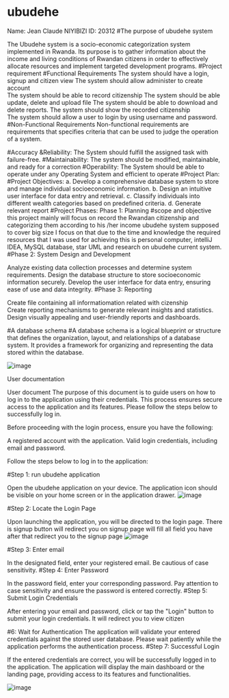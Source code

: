 # ubudehe



Name: Jean Claude NIYIBIZI
ID: 20312
#The purpose of ubudehe system 

The Ubudehe system is a socio-economic categorization system implemented in Rwanda. Its purpose is to gather information about the income and living conditions of Rwandan citizens in order to effectively allocate resources and implement targeted development programs.
#Project requirement
#Functional Requirements
The system should have a login, signup and citizen view 
The system should allow administer to create account  
The system should be able to record citizenship 
 The system should be able update, delete and upload file 
The system should be able to download and delete reports.
The system should show the recorded citizenship  
The system should allow a user to login by using username and password.
#Non-Functional Requirements
Non-functional requirements are requirements that specifies criteria that can be used to judge the operation of a system.

#Accuracy &Reliability: The System should fulfill the assigned task with failure-free.
#Maintainability: The system should be modified, maintainable, and ready for a correction
#Operability: The System should be able to operate under any Operating System and efficient to operate
#Project Plan:
#Project Objectives: 
a. Develop a comprehensive database system to store and manage individual socioeconomic information.
 b. Design an intuitive user interface for data entry and retrieval.
 c. Classify individuals into different wealth categories based on predefined criteria.
 d. Generate relevant report
#Project Phases:
Phase 1: Planning
#scope and objective
this project mainly will focus on record the Rwandan citizenship and categorizing them according to his /her income ubudehe system supposed to cover big size I focus on that due to the time   and knowledge 
the required resources that I was used for achieving this is personal computer, intelliJ IDEA, MySQL database, star UML and research on ubudehe current system.
#Phase 2: System Design and Development

Analyze existing data collection processes and determine system requirements.
Design the database structure to store socioeconomic information securely.
Develop the user interface for data entry, ensuring ease of use and data integrity.
#Phase 3:  Reporting

Create file containing all informatiomation related with cizenship  
Create reporting mechanisms to generate relevant insights and statistics.
Design visually appealing and user-friendly reports and dashboards.


#A database schema
#A database schema is a logical blueprint or structure that defines the organization, layout, and relationships of a database system. It provides a framework for organizing and representing the data stored within the database.
 

![image](https://github.com/nclaude05/ubudehe/assets/50291475/d77613b9-ef1b-4939-9412-71039b1100cc)

User documentation 

User document 
The purpose of this document is to guide users on how to log in to the application using their credentials. This process ensures secure access to the application and its features. Please follow the steps below to successfully log in.

Before proceeding with the login process, ensure you have the following:

A registered account with the application.
Valid login credentials, including email and password.

Follow the steps below to log in to the application:

#Step 1: run ubudehe application

Open the ubudehe application on your device. The application icon should be visible on your home screen or in the application drawer.
![image](https://github.com/nclaude05/ubudehe/assets/50291475/6354075c-5155-4976-8165-b60ce24130bd)

 
#Step 2: Locate the Login Page

Upon launching the application, you will be directed to the login page. There is signup button will redirect you on signup page will fill all field you have after that redirect you to the signup page
  ![image](https://github.com/nclaude05/ubudehe/assets/50291475/a448616d-0613-41aa-9226-2e4d9961c034)

#Step 3: Enter email

In the designated field, enter your registered email. Be cautious of case sensitivity.
#Step 4: Enter Password

In the password field, enter your corresponding password. Pay attention to case sensitivity and ensure the password is entered correctly.
#Step 5: Submit Login Credentials

After entering your email and password, click or tap the "Login" button to submit your login credentials.
It will redirect you to view citizen 

#6: Wait for Authentication
The application will validate your entered credentials against the stored user database. Please wait patiently while the application performs the authentication process.
#Step 7: Successful Login

If the entered credentials are correct, you will be successfully logged in to the application. The application will display the main dashboard or the landing page, providing access to its features and functionalities.
 
![image](https://github.com/nclaude05/ubudehe/assets/50291475/bd190ced-2c42-433c-9408-d1374d7a9e16)








